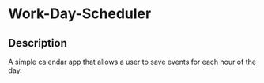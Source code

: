 # Work-Day-Scheduler

## Description

A simple calendar app that allows a user to save events for each hour of the day.